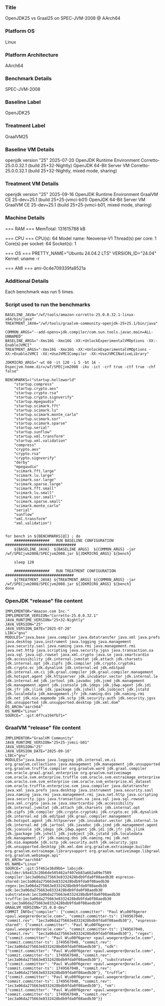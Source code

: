 ### Title
OpenJDK25 vs Graal25 on SPEC-JVM-2008 @ AArch64

### Platform OS
Linux

### Platform Architecture
AArch64

### Benchmark Details
SPEC-JVM-2008

### Baseline Label
OpenJDK25

### Treatment Label
GraalVM25

### Baseline VM Details
openjdk version "25" 2025-07-20
OpenJDK Runtime Environment Corretto-25.0.0.32.1 (build 25+32-Nightly)
OpenJDK 64-Bit Server VM Corretto-25.0.0.32.1 (build 25+32-Nightly, mixed mode, sharing)

### Treatment VM Details
openjdk version "25" 2025-09-16
OpenJDK Runtime Environment GraalVM CE 25-dev+25.1 (build 25+25-jvmci-b01)
OpenJDK 64-Bit Server VM GraalVM CE 25-dev+25.1 (build 25+25-jvmci-b01, mixed mode, sharing)

### Machine Details
=== RAM ===
MemTotal:       131615788 kB

=== CPU ===
CPU(s):                               64
Model name:                           Neoverse-V1
Thread(s) per core:                   1
Core(s) per socket:                   64
Socket(s):                            1

=== OS ===
PRETTY_NAME="Ubuntu 24.04.2 LTS"
VERSION_ID="24.04"
Kernel:  uname -r

=== AMI ===
ami-0c4e709339fa8521a


### Additional Details

Each benchmark was run 5 times.


### Script used to run the benchmarks

```
BASELINE_JAVA="/wf/tools/amazon-corretto-25.0.0.32.1-linux-x64/bin/java"
TREATMENT_JAVA="/wf/tools/graalvm-community-openjdk-25+25.1/bin/java"

COMMON_ARGS="--add-opens=jdk.compiler/com.sun.tools.javac.main=ALL-UNNAMED"
BASELINE_ARGS="-Xms16G -Xmx16G -XX:+UnlockExperimentalVMOptions -XX:-EnableJVMCI"
TREATMENT_ARGS="-Xms16G -Xmx16G -XX:+UnlockExperimentalVMOptions -XX:+EnableJVMCI -XX:+UseJVMCICompiler -XX:+UseJVMCINativeLibrary"

JDKMICRO_ARGS="-wt 60 -it 120 -i 5 -bt 16 -Dspecjvm.home.dir=/wf/SPECjvm2008 -ikv -ict -crf true -ctf true -chf false"

BENCHMARKS=("startup.helloworld"
	"startup.compress"
	"startup.crypto.aes"
	"startup.crypto.rsa"
	"startup.crypto.signverify"
	"startup.mpegaudio"
	"startup.scimark.fft"
	"startup.scimark.lu"
	"startup.scimark.monte_carlo"
	"startup.scimark.sor"
	"startup.scimark.sparse"
	"startup.serial"
	"startup.sunflow"
	"startup.xml.transform"
	"startup.xml.validation"
	"compress"
	"crypto.aes"
	"crypto.rsa"
	"crypto.signverify"
	"derby"
	"mpegaudio"
	"scimark.fft.large"
	"scimark.lu.large"
	"scimark.sor.large"
	"scimark.sparse.large"
	"scimark.fft.small"
	"scimark.lu.small"
	"scimark.sor.small"
	"scimark.sparse.small"
	"scimark.monte_carlo"
	"serial"
	"sunflow"
	"xml.transform"
	"xml.validation")


for bench in ${BENCHMARKS[@]} ; do
	################   RUN BASELINE CONFIGURATION   ################################
	${BASELINE_JAVA}  ${BASELINE_ARGS}  ${COMMON_ARGS} -jar /wf/SPECjvm2008/SPECjvm2008.jar ${JDKMICRO_ARGS} ${bench}

	sleep 120

	################   RUN TREATMENT CONFIGURATION   ###############################
	${TREATMENT_JAVA} ${TREATMENT_ARGS} ${COMMON_ARGS} -jar /wf/SPECjvm2008/SPECjvm2008.jar ${JDKMICRO_ARGS} ${bench}
done
```

### OpenJDK "release" file content

```
IMPLEMENTOR="Amazon.com Inc."
IMPLEMENTOR_VERSION="Corretto-25.0.0.32.1"
JAVA_RUNTIME_VERSION="25+32-Nightly"
JAVA_VERSION="25"
JAVA_VERSION_DATE="2025-07-20"
LIBC="gnu"
MODULES="java.base java.compiler java.datatransfer java.xml java.prefs java.desktop java.instrument java.logging java.management java.security.sasl java.naming java.rmi java.management.rmi java.net.http java.scripting java.security.jgss java.transaction.xa java.sql java.sql.rowset java.xml.crypto java.se java.smartcardio jdk.accessibility jdk.internal.jvmstat jdk.attach jdk.charsets jdk.internal.opt jdk.zipfs jdk.compiler jdk.crypto.cryptoki jdk.crypto.ec jdk.dynalink jdk.internal.ed jdk.editpad jdk.internal.vm.ci jdk.graal.compiler jdk.graal.compiler.management jdk.hotspot.agent jdk.httpserver jdk.incubator.vector jdk.internal.le jdk.internal.md jdk.jartool jdk.javadoc jdk.jcmd jdk.management jdk.management.agent jdk.jconsole jdk.jdeps jdk.jdwp.agent jdk.jdi jdk.jfr jdk.jlink jdk.jpackage jdk.jshell jdk.jsobject jdk.jstatd jdk.localedata jdk.management.jfr jdk.naming.dns jdk.naming.rmi jdk.net jdk.nio.mapmode jdk.sctp jdk.security.auth jdk.security.jgss jdk.unsupported jdk.unsupported.desktop jdk.xml.dom"
OS_ARCH="aarch64"
OS_NAME="Linux"
SOURCE=".:git:0f7ca194fb71+"
```


### GraalVM "release" file content

```
IMPLEMENTOR="GraalVM Community"
JAVA_RUNTIME_VERSION="25+25-jvmci-b01"
JAVA_VERSION="25"
JAVA_VERSION_DATE="2025-09-16"
LIBC="gnu"
MODULES="java.base java.logging jdk.internal.vm.ci org.graalvm.collections java.management jdk.management jdk.unsupported org.graalvm.truffle.compiler org.graalvm.word jdk.graal.compiler com.oracle.graal.graal_enterprise org.graalvm.nativeimage com.oracle.svm.enterprise.truffle com.oracle.svm.extraimage_enterprise com.oracle.svm.svm_enterprise com.oracle.svm_enterprise.ml_dataset com.oracle.truffle.enterprise.svm java.compiler java.datatransfer java.xml java.prefs java.desktop java.instrument java.security.sasl java.naming java.rmi java.management.rmi java.net.http java.scripting java.security.jgss java.transaction.xa java.sql java.sql.rowset java.xml.crypto java.se java.smartcardio jdk.accessibility jdk.internal.jvmstat jdk.attach jdk.charsets jdk.internal.opt jdk.zipfs jdk.compiler jdk.crypto.cryptoki jdk.crypto.ec jdk.dynalink jdk.internal.ed jdk.editpad jdk.graal.compiler.management jdk.hotspot.agent jdk.httpserver jdk.incubator.vector jdk.internal.le jdk.internal.md jdk.jartool jdk.javadoc jdk.jcmd jdk.management.agent jdk.jconsole jdk.jdeps jdk.jdwp.agent jdk.jdi jdk.jfr jdk.jlink jdk.jpackage jdk.jshell jdk.jsobject jdk.jstatd jdk.localedata jdk.management.jfr jdk.naming.dns jdk.naming.rmi jdk.net jdk.nio.mapmode jdk.sctp jdk.security.auth jdk.security.jgss jdk.unsupported.desktop jdk.xml.dom org.graalvm.extraimage.builder org.graalvm.extraimage.librarysupport org.graalvm.nativeimage.libgraal org.graalvm.webimage.api"
OS_ARCH="aarch64"
OS_NAME="Linux"
SOURCE=".:git:5f461e36d9bb+ labsjdk-builder:b9a413c20b6de505462af407eb83a662a09e7509 compiler:1ec3a06da275663e8332428bdb9fda0f08aedb30 espresso-shared:1ec3a06da275663e8332428bdb9fda0f08aedb30 regex:1ec3a06da275663e8332428bdb9fda0f08aedb30 sdk:1ec3a06da275663e8332428bdb9fda0f08aedb30 substratevm:1ec3a06da275663e8332428bdb9fda0f08aedb30 truffle:1ec3a06da275663e8332428bdb9fda0f08aedb30 vm:1ec3a06da275663e8332428bdb9fda0f08aedb30"
GRAALVM_VERSION="25.0.0-dev"
COMMIT_INFO={"compiler": {"commit.committer": "Paul W\u00f6gerer <paul.woegerer@oracle.com>", "commit.committer-ts": 1749567040, "commit.rev": "1ec3a06da275663e8332428bdb9fda0f08aedb30"}, "espresso-shared": {"commit.committer": "Paul W\u00f6gerer <paul.woegerer@oracle.com>", "commit.committer-ts": 1749567040, "commit.rev": "1ec3a06da275663e8332428bdb9fda0f08aedb30"}, "regex": {"commit.committer": "Paul W\u00f6gerer <paul.woegerer@oracle.com>", "commit.committer-ts": 1749567040, "commit.rev": "1ec3a06da275663e8332428bdb9fda0f08aedb30"}, "sdk": {"commit.committer": "Paul W\u00f6gerer <paul.woegerer@oracle.com>", "commit.committer-ts": 1749567040, "commit.rev": "1ec3a06da275663e8332428bdb9fda0f08aedb30"}, "substratevm": {"commit.committer": "Paul W\u00f6gerer <paul.woegerer@oracle.com>", "commit.committer-ts": 1749567040, "commit.rev": "1ec3a06da275663e8332428bdb9fda0f08aedb30"}, "truffle": {"commit.committer": "Paul W\u00f6gerer <paul.woegerer@oracle.com>", "commit.committer-ts": 1749567040, "commit.rev": "1ec3a06da275663e8332428bdb9fda0f08aedb30"}, "vm": {"commit.committer": "Paul W\u00f6gerer <paul.woegerer@oracle.com>", "commit.committer-ts": 1749567040, "commit.rev": "1ec3a06da275663e8332428bdb9fda0f08aedb30"}}
```
